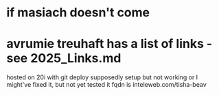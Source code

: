 # if masiach doesn't come

# avrumie treuhaft has a list of links - see 2025_Links.md

hosted on 20i with git deploy supposedly setup but not working or I might've fixed it, but not yet tested it
fqdn is inteleweb.com/tisha-beav